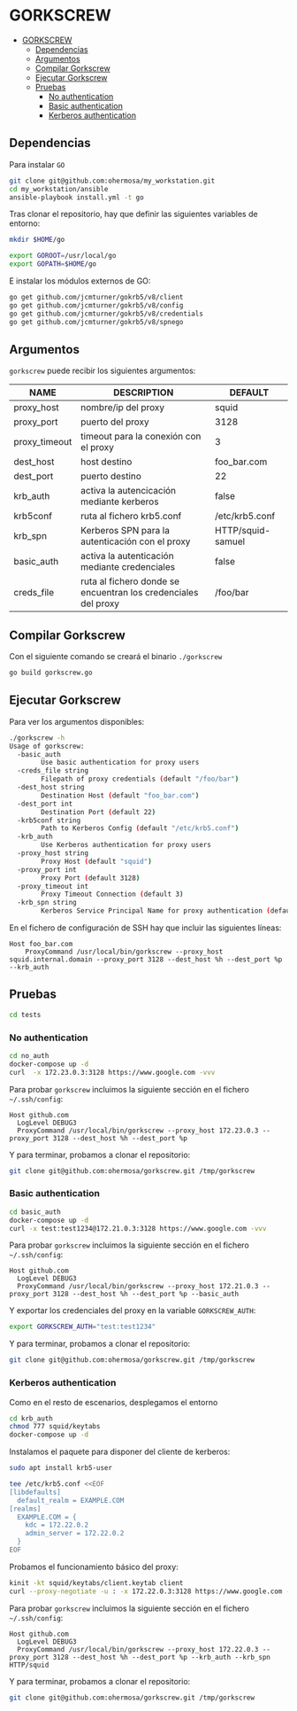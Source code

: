 # GORKSCREW

- [GORKSCREW](#gorkscrew)
  - [Dependencias](#dependencias)
  - [Argumentos](#argumentos)
  - [Compilar Gorkscrew](#compilar-gorkscrew)
  - [Ejecutar Gorkscrew](#ejecutar-gorkscrew)
  - [Pruebas](#pruebas)
    - [No authentication](#no-authentication)
    - [Basic authentication](#basic-authentication)
    - [Kerberos authentication](#kerberos-authentication)

## Dependencias

Para instalar `GO`

```bash
git clone git@github.com:ohermosa/my_workstation.git
cd my_workstation/ansible
ansible-playbook install.yml -t go
```

Tras clonar el repositorio, hay que definir las siguientes variables de entorno:

```bash
mkdir $HOME/go

export GOROOT=/usr/local/go
export GOPATH=$HOME/go
```

E instalar los módulos externos de GO:

```bash
go get github.com/jcmturner/gokrb5/v8/client
go get github.com/jcmturner/gokrb5/v8/config
go get github.com/jcmturner/gokrb5/v8/credentials
go get github.com/jcmturner/gokrb5/v8/spnego
```

## Argumentos

`gorkscrew` puede recibir los siguientes argumentos:

| NAME | DESCRIPTION | DEFAULT |
|--|--|--|
| proxy_host | nombre/ip del proxy | squid |
| proxy_port | puerto del proxy | 3128 |
| proxy_timeout | timeout para la conexión con el proxy | 3 |
| dest_host | host destino | foo_bar.com |
| dest_port | puerto destino | 22 |
| krb_auth | activa la autencicación mediante kerberos | false |
| krb5conf | ruta al fichero krb5.conf | /etc/krb5.conf |
| krb_spn | Kerberos SPN para la autenticación con el proxy | HTTP/squid-samuel |
| basic_auth | activa la autenticación mediante credenciales | false |
| creds_file | ruta al fichero donde se encuentran los credenciales del proxy | /foo/bar |

## Compilar Gorkscrew

Con el siguiente comando se creará el binario `./gorkscrew`

```bash
go build gorkscrew.go
```

## Ejecutar Gorkscrew

Para ver los argumentos disponibles:

```bash
./gorkscrew -h
Usage of gorkscrew:
  -basic_auth
        Use basic authentication for proxy users
  -creds_file string
        Filepath of proxy credentials (default "/foo/bar")
  -dest_host string
        Destination Host (default "foo_bar.com")
  -dest_port int
        Destination Port (default 22)
  -krb5conf string
        Path to Kerberos Config (default "/etc/krb5.conf")
  -krb_auth
        Use Kerberos authentication for proxy users
  -proxy_host string
        Proxy Host (default "squid")
  -proxy_port int
        Proxy Port (default 3128)
  -proxy_timeout int
        Proxy Timeout Connection (default 3)
  -krb_spn string
        Kerberos Service Principal Name for proxy authentication (default "HTTP/squid-samuel")
```

En el fichero de configuración de SSH hay que incluir las siguientes líneas:

```text
Host foo_bar.com
    ProxyCommand /usr/local/bin/gorkscrew --proxy_host squid.internal.domain --proxy_port 3128 --dest_host %h --dest_port %p --krb_auth
```

## Pruebas

```bash
cd tests
```

### No authentication

```bash
cd no_auth
docker-compose up -d
curl  -x 172.23.0.3:3128 https://www.google.com -vvv
```

Para probar `gorkscrew` incluimos la siguiente sección en el fichero `~/.ssh/config`:

```text
Host github.com
  LogLevel DEBUG3
  ProxyCommand /usr/local/bin/gorkscrew --proxy_host 172.23.0.3 --proxy_port 3128 --dest_host %h --dest_port %p
```

Y para terminar, probamos a clonar el repositorio:

```bash
git clone git@github.com:ohermosa/gorkscrew.git /tmp/gorkscrew
```

### Basic authentication

```bash
cd basic_auth
docker-compose up -d
curl -x test:test1234@172.21.0.3:3128 https://www.google.com -vvv
```

Para probar `gorkscrew` incluimos la siguiente sección en el fichero `~/.ssh/config`:

```text
Host github.com
  LogLevel DEBUG3
  ProxyCommand /usr/local/bin/gorkscrew --proxy_host 172.21.0.3 --proxy_port 3128 --dest_host %h --dest_port %p --basic_auth
```

Y exportar los credenciales del proxy en la variable `GORKSCREW_AUTH`:

```bash
export GORKSCREW_AUTH="test:test1234"
```

Y para terminar, probamos a clonar el repositorio:

```bash
git clone git@github.com:ohermosa/gorkscrew.git /tmp/gorkscrew
```

### Kerberos authentication

Como en el resto de escenarios, desplegamos el entorno

```bash
cd krb_auth
chmod 777 squid/keytabs
docker-compose up -d
```

Instalamos el paquete para disponer del cliente de kerberos:

```bash
sudo apt install krb5-user

tee /etc/krb5.conf <<EOF
[libdefaults]
  default_realm = EXAMPLE.COM
[realms]
  EXAMPLE.COM = {
    kdc = 172.22.0.2
    admin_server = 172.22.0.2
  }
EOF
```

Probamos el funcionamiento básico del proxy:

```bash
kinit -kt squid/keytabs/client.keytab client
curl --proxy-negotiate -u : -x 172.22.0.3:3128 https://www.google.com -vvv
```

Para probar `gorkscrew` incluimos la siguiente sección en el fichero `~/.ssh/config`:

```text
Host github.com
  LogLevel DEBUG3
  ProxyCommand /usr/local/bin/gorkscrew --proxy_host 172.22.0.3 --proxy_port 3128 --dest_host %h --dest_port %p --krb_auth --krb_spn HTTP/squid
```

Y para terminar, probamos a clonar el repositorio:

```bash
git clone git@github.com:ohermosa/gorkscrew.git /tmp/gorkscrew
```
